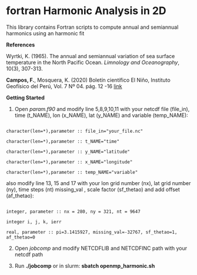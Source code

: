# fortran Harmonic Analysis in 2D

This library contains Fortran scripts to compute annual and semiannual harmonics using an harmonic fit

**References**

Wyrtki, K. (1965). The annual and semiannual variation of sea surface temperature in the North Pacific Ocean. *Limnology and Oceanography*, 10(3), 307-313.

 **Campos, F.**, Mosquera, K. (2020) Boletín científico El Niño, Instituto Geofísico del Perú, Vol. 7 Nº 04. pág. 12 -16 [link](https://repositorio.igp.gob.pe/bitstream/handle/20.500.12816/4890/Campos%26Mosquera_2020_Validacion_del_ciclo_anual_de_la_temperatura_superficial.pdf?sequence=1&isAllowed=y)
 
 
 **Getting Started**

1. Open *param.f90* and modify line 5,8,9,10,11 with your netcdf file (file_in), time (t_NAME), lon (x_NAME), lat (y_NAME) and variable (temp_NAME):
 ```

 character(len=*),parameter :: file_in="your_file.nc"

 character(len=*),parameter :: t_NAME="time"

 character(len=*),parameter :: y_NAME="latitude"

 character(len=*),parameter :: x_NAME="longitude"

 character(len=*),parameter :: temp_NAME="variable"
 ```
 
 also modify line 13, 15 and 17 with your lon grid number (nx), lat grid number (ny), time steps (nt) missing_val , scale factor (sf_thetao) and add offset (af_thetao):
 ```
 
 integer, parameter :: nx = 280, ny = 321, nt = 9647

 integer i, j, k, ierr

 real, parameter :: pi=3.1415927, missing_val=-32767, sf_thetao=1, af_thetao=0
 ```
 
 2. Open *jobcomp* and modify NETCDFLIB and NETCDFINC path with your netcdf path
 
 3. Run **./jobcomp** or in slurm: **sbatch openmp_harmonic.sh**
